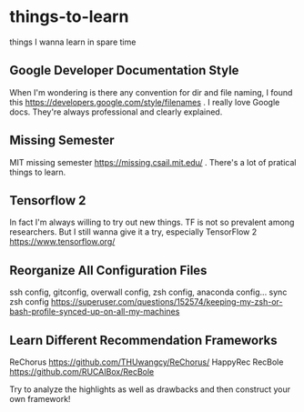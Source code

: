 # things-to-learn

things I wanna learn in spare time

## Google Developer Documentation Style
When I'm wondering is there any convention for dir and file naming, I found this https://developers.google.com/style/filenames .
I really love Google docs. They're always professional and clearly explained.

## Missing Semester
MIT missing semester https://missing.csail.mit.edu/ . There's a lot of pratical things to learn.

## Tensorflow 2
In fact I'm always willing to try out new things. TF is not so prevalent among researchers. But I still wanna give it a try, especially TensorFlow 2
https://www.tensorflow.org/

## Reorganize All Configuration Files
ssh config, gitconfig, overwall config, zsh config, anaconda config...
sync zsh config https://superuser.com/questions/152574/keeping-my-zsh-or-bash-profile-synced-up-on-all-my-machines

## Learn Different Recommendation Frameworks
ReChorus https://github.com/THUwangcy/ReChorus/
HappyRec
RecBole https://github.com/RUCAIBox/RecBole

Try to analyze the highlights as well as drawbacks and then construct your own framework!
